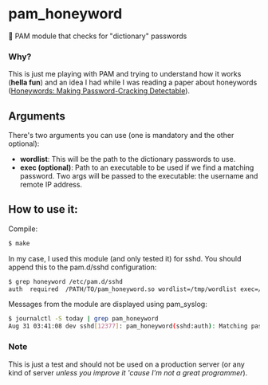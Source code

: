 # pam_honeyword
👻 PAM module that checks for "dictionary" passwords

### Why?
This is just me playing with PAM and trying to understand how it works (**hella fun**) and an idea I had while I was reading a paper about honeywords ([Honeywords: Making Password-Cracking Detectable](https://people.csail.mit.edu/rivest/pubs/JR13.pdf)).

## Arguments
There's two arguments you can use (one is mandatory and the other optional):
* **wordlist**: This will be the path to the dictionary passwords to use.
* **exec (optional)**: Path to an executable to be used if we find a matching password. Two args will be passed to the executable: the username and remote IP address.

## How to use it:
Compile:
```bash
$ make
```
In my case, I used this module (and only tested it) for sshd. You should append this to the pam.d/sshd configuration:
```bash
$ grep honeyword /etc/pam.d/sshd
auth  required  /PATH/TO/pam_honeyword.so wordlist=/tmp/wordlist exec=/tmp/exec.sh
```
Messages from the module are displayed using pam_syslog:
```bash
$ journalctl -S today | grep pam_honeyword
Aug 31 03:41:08 dev sshd[12377]: pam_honeyword(sshd:auth): Matching passwords (user: cedric;rhost: 127.0.0.1).
```

### Note
This is just a test and should not be used on a production server (or any kind of server _unless you improve it 'cause I'm not a great programmer_).
